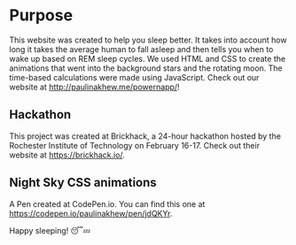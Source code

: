 # Purpose
This website was created to help you sleep better. It takes into account how long it takes the average human to fall asleep and then tells you when to wake up based on REM sleep cycles. We used HTML and CSS to create the animations that went into the background stars and the rotating moon. The time-based calculations were made using JavaScript. Check out our website at http://paulinakhew.me/powernapp/!

## Hackathon
This project was created at Brickhack, a 24-hour hackathon hosted by the Rochester Institute of Technology on February 16-17. Check out their website at https://brickhack.io/. 

## Night Sky CSS animations
A Pen created at CodePen.io. You can find this one at https://codepen.io/paulinakhew/pen/jdQKYr.

Happy sleeping! 😴💤
